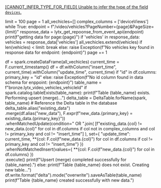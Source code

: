 [[CANNOT_INFER_TYPE_FOR_FIELD] Unable to infer the type of the field `devices`.](https://lytx-api.prod5.ph.lytx.com/video/safety/eventsWithMetadata?from=2022-10-31T15%3A04%3A30.000Z&to=2024-10-01T15%3A04%3A30.777Z&dateOption=lastUpdatedDate&sortDirection=desc&sortBy=lastUpdatedDate&includeSubgroups=true&limit=1000)


limit = 100
page = 1
all_vechicles=[]
complex_columns = ['deviceViews']
while True:
    endpoint = f"/video/vehicles?PageNumber={page}&PageSize={limit}"
    response_data = lytx_get_repoonse_from_event_api(endpoint)
    print(f"getting data for page:{page}")
    if 'vehicles' in response_data:
        vehicles = response_data['vehicles']
        all_vechicles.extend(vehicles)
        if len(vehicles) < limit:
            break
    else:
        raise Exception(f"No vehicles key found in response data for endpoint: {endpoint}") 
    page += 1

df = spark.createDataFrame(all_vechicles)
current_time = F.current_timestamp()
df = df.withColumn("insert_time", current_time).withColumn("update_time", current_time)
if "id" in df.columns:
    primary_key = "id"
else:
    raise Exception(f"No id column found in data schema for enppoint: {endpoint}")
table_name = f"bronze.lytx_video_vehicles_vehicleId"
if spark.catalog.tableExists(table_name):
    print(f"Table {table_name} exists. Performing upsert (merge)...")
    delta_table = DeltaTable.forName(spark, table_name)  # Reference the Delta table in the database
    delta_table.alias("existing_data") \
        .merge(df.alias("new_data"), F.expr(f"new_data.{primary_key} = existing_data.{primary_key}")) \
        .whenMatchedUpdate(condition=" OR ".join(
            [f"existing_data.{col} != new_data.{col}" for col in df.columns if col not in complex_columns and col != primary_key and col != "insert_time"]
        ),
            set={
                "update_time": current_time, 
                **{col: F.col(f"new_data.{col}") for col in df.columns if col != primary_key and col != "insert_time"}
            }) \
        .whenNotMatchedInsert(values={
            **{col: F.col(f"new_data.{col}") for col in df.columns}
        }) \
            .execute()
    print(f"Upsert (merge) completed successfully for {table_name}.")
else:
    print(f"Table {table_name} does not exist. Creating new table...")
    df.write.format("delta").mode("overwrite").saveAsTable(table_name)
    print(f"Table {table_name} created successfully with new data.")
